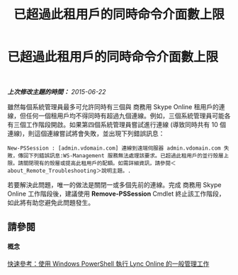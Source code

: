 ﻿---
title: 已超過此租用戶的同時命令介面數上限
TOCTitle: 已超過此租用戶的同時命令介面數上限
ms:assetid: a4c91ffa-fdcc-414c-b941-a0d36c906825
ms:mtpsurl: https://technet.microsoft.com/zh-tw/library/Dn362832(v=OCS.15)
ms:contentKeyID: 56269137
ms.date: 08/10/2015
mtps_version: v=OCS.15
ms.translationtype: HT
---

# 已超過此租用戶的同時命令介面數上限

 

_**上次修改主題的時間：** 2015-06-22_

雖然每個系統管理員最多可允許同時有三個與 商務用 Skype Online 租用戶的連線，但任何一個租用戶均不得同時有超過九個連線。例如，三個系統管理員可能各有三個工作階段開啟。如果第四個系統管理員嘗試進行連線 (導致同時共有 10 個連線)，則這個連線嘗試將會失敗，並出現下列錯誤訊息：

    New-PSSession : [admin.vdomain.com] 連線到遠端伺服器 admin.vdomain.com 失敗，傳回下列錯誤訊息:WS-Management 服務無法處理該要求。已超過此租用戶的並行殼層上限。請關閉現有的殼層或提高此租用戶的配額。如需詳細資訊，請參閱＜about_Remote_Troubleshooting＞說明主題。.

若要解決此問題，唯一的做法是關閉一或多個先前的連線。完成 商務用 Skype Online 工作階段後，建議使用 **Remove-PSSession** Cmdlet 終止該工作階段，如此將有助您避免此問題發生。

## 請參閱

#### 概念

[快速參考：使用 Windows PowerShell 執行 Lync Online 的一般管理工作](quick-reference-using-windows-powershell-to-do-common-skype-for-business-online-management-tasks.md)

